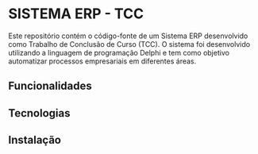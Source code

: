 # SISTEMA ERP - TCC

Este repositório contém o código-fonte de um Sistema ERP desenvolvido como Trabalho de Conclusão de Curso (TCC).
O sistema foi desenvolvido utilizando a linguagem de programação Delphi e tem como objetivo automatizar processos empresariais em diferentes áreas.

## Funcionalidades

## Tecnologias

## Instalação
